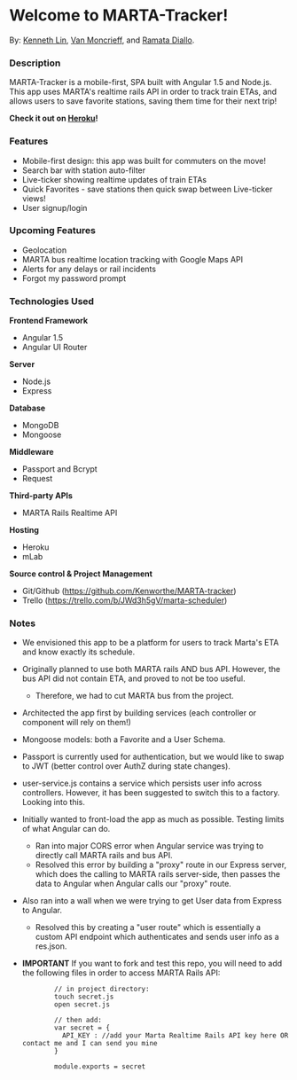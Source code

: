 # Welcome to MARTA-Tracker!
By: [Kenneth Lin](https://github.com/Kenworthe), [Van Moncrieff](https://github.com/vanmoncrieff), and [Ramata Diallo](https://github.com/ramata).

### Description

MARTA-Tracker is a mobile-first, SPA built with Angular 1.5 and Node.js. This app uses MARTA's realtime rails API in order to track train ETAs, and allows users to save favorite stations, saving them time for their next trip!

  **Check it out on [Heroku](http://marta-tracker.herokuapp.com/)!**

### Features

* Mobile-first design: this app was built for commuters on the move!
* Search bar with station auto-filter
* Live-ticker showing realtime updates of train ETAs
* Quick Favorites - save stations then quick swap between Live-ticker views!
* User signup/login

### Upcoming Features

* Geolocation
* MARTA bus realtime location tracking with Google Maps API
* Alerts for any delays or rail incidents
* Forgot my password prompt

### Technologies Used

**Frontend Framework**
* Angular 1.5
* Angular UI Router

**Server**

* Node.js
* Express

**Database**
* MongoDB
* Mongoose

**Middleware**
* Passport and Bcrypt
* Request

**Third-party APIs**

* MARTA Rails Realtime API

**Hosting**
* Heroku
* mLab

**Source control & Project Management**
* Git/Github (https://github.com/Kenworthe/MARTA-tracker)
* Trello (https://trello.com/b/JWd3h5gV/marta-scheduler)

### Notes

* We envisioned this app to be a platform for users to track Marta's ETA and know exactly its schedule.
* Originally planned to use both MARTA rails AND bus API.  However, the bus API did not contain ETA, and proved to not be too useful.
   * Therefore, we had to cut MARTA bus from the project.
* Architected the app first by building services (each controller or component will rely on them!)
* Mongoose models: both a Favorite and a User Schema.
* Passport is currently used for authentication, but we would like to swap to JWT (better control over AuthZ during state changes).
* user-service.js contains a service which persists user info across controllers. However, it has been suggested to switch this to a factory. Looking into this.
* Initially wanted to front-load the app as much as possible. Testing limits of what Angular can do. 
   * Ran into major CORS error when Angular service was trying to directly call MARTA rails and bus API.
   * Resolved this error by building a "proxy" route in our Express server, which does the calling to MARTA rails server-side, then passes the data to Angular when Angular calls our "proxy" route.
* Also ran into a wall when we were trying to get User data from Express to Angular.
   * Resolved this by creating a "user route" which is essentially a custom API endpoint which authenticates and sends user info as a res.json.

* **IMPORTANT** If you want to fork and test this repo, you will need to add the following files in order to access MARTA Rails API:

              // in project directory:
              touch secret.js
              open secret.js
              
              // then add: 
              var secret = {
                API_KEY : //add your Marta Realtime Rails API key here OR contact me and I can send you mine
              }
              
              module.exports = secret
              
